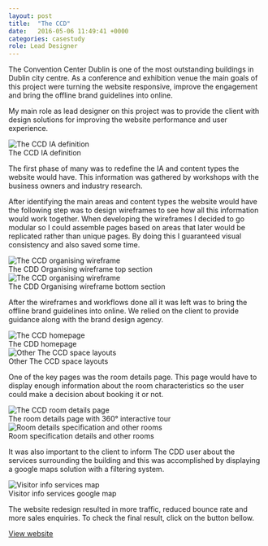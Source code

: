 ```yaml
---
layout: post
title:  "The CCD"
date:   2016-05-06 11:49:41 +0000
categories: casestudy
role: Lead Designer
---
```


<p>
    The Convention Center Dublin is one of the most outstanding buildings in Dublin city centre. As a conference and exhibition venue the main goals of this project were turning the website responsive, improve the engagement and bring the offline brand guidelines into online.
</p>
<p>
    My main role as lead designer on this project was to provide the client with design solutions for improving the website performance and user experience.
</p>
<div class="post-content-img">
    <picture>
        <img src="../../../../images/The_CCD_8@1x.png" alt="The CCD IA definition">
    </picture>
    <div class="post-content-img-caption">
        The CCD IA definition
    </div>
</div>
<p>
    The first phase of many was to redefine the IA and content types the website would have. This information was gathered by workshops with the business owners and industry research.
</p>
<p>
    After identifying the main areas and content types the website would have the following step was to design wireframes to see how all this information would work together. When developing the wireframes I decided to go modular so I could assemble pages based on areas that later would be replicated rather than unique pages. By doing this I guaranteed visual consistency and also saved some time.
</p>
<div class="post-content-img">
    <picture>
        <img src="../../../../images/The_CCD_6@1x.png" alt="The CCD organising wireframe">
    </picture>
    <div class="post-content-img-caption">
        The CDD Organising wireframe top section
    </div>
</div>
<div class="post-content-img">
    <picture>
        <img src="../../../../images/The_CCD_7@1x.png" alt="The CCD organising wireframe">
    </picture>
    <div class="post-content-img-caption">
        The CDD Organising wireframe bottom section
    </div>
</div>


<p>
    After the wireframes and workflows done all it was left was to bring the offline brand guidelines into online. We relied on the client to provide guidance along with the brand design agency.
</p>
<div class="post-content-img">
    <picture>
        <img src="../../../../images/The_CCD_2@1x.png" alt="The CCD homepage">
    </picture>
    <div class="post-content-img-caption">
        The CDD homepage
    </div>
</div>
<div class="post-content-img">
    <picture>
        <img src="../../../../images/The_CCD_3@1x.png" alt="Other The CCD space layouts">
    </picture>
    <div class="post-content-img-caption">
        Other The CCD space layouts
    </div>
</div>
<p>
    One of the key pages was the room details page. This page would have to display enough information about the room characteristics so the user could make a decision about booking it or not.
</p>
<div class="post-content-img">
    <picture>
        <img src="../../../../images/The_CCD_1@1x.png" alt="The CCD room details page">
    </picture>
    <div class="post-content-img-caption">
        The room details page with 360° interactive tour
    </div>
</div>
<div class="post-content-img">
    <picture>
        <img src="../../../../images/The_CCD_4@1x.png" alt="Room details specification and other rooms">
    </picture>    
    <div class="post-content-img-caption">
        Room specification details and other rooms
    </div>
</div>
<p>
    It was also important to the client to inform The CDD user about the services surrounding the building and this was accomplished by displaying a google maps solution with a filtering system.
</p>
<div class="post-content-img">
    <picture>
        <img src="../../../../images/The_CCD_5@1x.png" alt="Visitor info services map">
    </picture>
    <div class="post-content-img-caption">
        Visitor info services google map
    </div>
</div>
<p>
    The website redesign resulted in more traffic, reduced bounce rate and more sales enquiries. To check the final result, click on the button bellow.
</p>
<div>
    <p><a class="color-change button" href="">View website</a></p>
</div>
